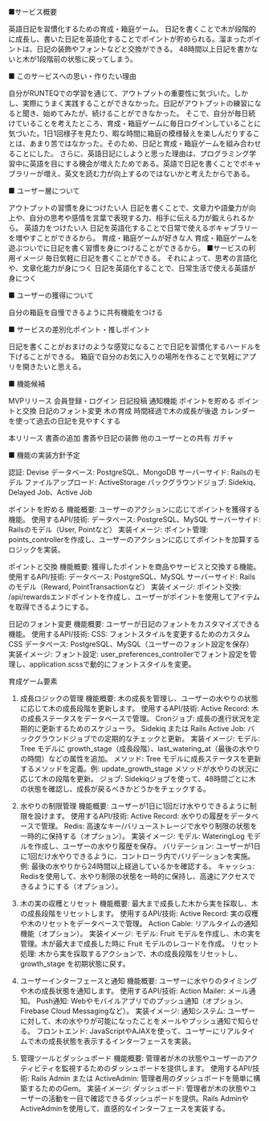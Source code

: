 ■サービス概要

英語日記を習慣化するための育成・箱庭ゲーム。
日記を書くことで木が段階的に成長し、書いた日記を英語化することでポイントが貯められる。溜まったポイントは、日記の装飾やフォントなどと交換ができる。
48時間以上日記を書かないと木が1段階前の状態に戻ってしまう。

■ このサービスへの思い・作りたい理由

自分がRUNTEQでの学習を通じて、アウトプットの重要性に気づいた。しかし、実際にうまく実践することができなかった。日記がアウトプットの練習になると聞き、始めてみたが、続けることができなかった。
そこで、自分が毎日続けていることを考えたところ、育成・箱庭ゲームに毎日ログインしていることに気づいた。1日1回様子を見たり、暇な時間に箱庭の模様替えを楽しんだりすることは、あまり苦ではなかった。そのため、日記と育成・箱庭ゲームを組み合わせることにした。
さらに、英語日記にしようと思った理由は、プログラミング学習中に英語を目にする機会が増えたためである。英語で日記を書くことでボキャブラリーが増え、英文を読む力が向上するのではないかと考えたからである。

■ ユーザー層について

アウトプットの習慣を身につけたい人
日記を書くことで、文章力や語彙力が向上や、自分の思考や感情を言葉で表現する力、相手に伝える力が鍛えられるから。
英語力をつけたい人
日記を英語化することで日常で使えるボキャブラリーを増やすことができるから。
育成・箱庭ゲームが好きな人
育成・箱庭ゲームを遊ぶついでに日記を書く習慣を身につけることができるから。
■サービスの利用イメージ
毎日気軽に日記を書くことができる。
それによって、思考の言語化や、文章化能力が身につく
日記を英語化することで、日常生活で使える英語が身につく

■ ユーザーの獲得について

自分の箱庭を自慢できるように共有機能をつける

■ サービスの差別化ポイント・推しポイント

日記を書くことがおまけのような感覚になることで日記を習慣化するハードルを下げることができる。
箱庭で自分のお気に入りの場所を作ることで気軽にアプリを開きたいと思える。

■ 機能候補

MVPリリース
  会員登録・ログイン
  日記投稿
  通知機能
  ポイントを貯める
  ポイントと交換
  日記のフォント変更
  木の育成
  時間経過で木の成長が後退
  カレンダーを使って過去の日記を見やすくする

本リリース
  書斎の追加
  書斎や日記の装飾
  他のユーザーとの共有
  ガチャ

■ 機能の実装方針予定

認証: Devise
データベース: PostgreSQL、MongoDB
サーバーサイド: Railsのモデル
ファイルアップロード: ActiveStorage
バックグラウンドジョブ: Sidekiq、Delayed Job、Active Job

ポイントを貯める
  機能概要: ユーザーのアクションに応じてポイントを獲得する機能。
  使用するAPI/技術:
    データベース: PostgreSQL、MySQL
    サーバーサイド: Railsのモデル（User, Pointなど）
  実装イメージ:
    ポイント管理: points_controllerを作成し、ユーザーのアクションに応じてポイントを加算するロジックを実装。

ポイントと交換
  機能概要: 獲得したポイントを商品やサービスと交換する機能。
  使用するAPI/技術:
    データベース: PostgreSQL、MySQL
    サーバーサイド: Railsのモデル（Reward, PointTransactionなど）
  実装イメージ:
    ポイント交換: /api/rewardsエンドポイントを作成し、ユーザーがポイントを使用してアイテムを取得できるようにする。

日記のフォント変更
  機能概要: ユーザーが日記のフォントをカスタマイズできる機能。
  使用するAPI/技術:
    CSS: フォントスタイルを変更するためのカスタムCSS
    データベース: PostgreSQL、MySQL（ユーザーのフォント設定を保存）
  実装イメージ:
    フォント設定: user_preferences_controllerでフォント設定を管理し、application.scssで動的にフォントスタイルを変更。

育成ゲーム要素
1. 成長ロジックの管理
  機能概要: 木の成長を管理し、ユーザーの水やりの状態に応じて木の成長段階を更新します。
  使用するAPI/技術:
    Active Record: 木の成長ステータスをデータベースで管理。
    Cronジョブ: 成長の進行状況を定期的に更新するためのスケジューラ。
    Sidekiq または Rails Active Job: バックグラウンドジョブでの定期的なチェックと更新。
  実装イメージ:
    モデル: Tree モデルに growth_stage（成長段階）、last_watering_at（最後の水やりの時間）などの属性を追加。
    メソッド: Tree モデルに成長ステータスを更新するメソッドを定義。例: update_growth_stage メソッドが水やりの状況に応じて木の段階を更新。
    ジョブ: Sidekiqジョブを使って、48時間ごとに木の状態を確認し、成長が戻るべきかどうかをチェックする。

2. 水やりの制限管理
  機能概要: ユーザーが1日に1回だけ水やりできるように制限を設けます。
  使用するAPI/技術:
    Active Record: 水やりの履歴をデータベースで管理。
    Redis: 高速なキー/バリューストレージで水やり制限の状態を一時的に保持する（オプション）。
  実装イメージ:
    モデル: WateringLog モデルを作成し、ユーザーの水やり履歴を保存。
    バリデーション: ユーザーが1日に1回だけ水やりできるように、コントローラ内でバリデーションを実施。例: 最後の水やりから24時間以上経過しているかを確認する。
    キャッシュ: Redisを使用して、水やり制限の状態を一時的に保持し、高速にアクセスできるようにする（オプション）。

3. 木の実の収穫とリセット
  機能概要: 最大まで成長した木から実を採取し、木の成長段階をリセットします。
  使用するAPI/技術:
    Active Record: 実の収穫や木のリセットをデータベースで管理。
    Action Cable: リアルタイムの通知機能（オプション）。
  実装イメージ:
    モデル: Fruit モデルを作成し、木の実を管理。木が最大まで成長した時に Fruit モデルのレコードを作成。
    リセット処理: 木から実を採取するアクションで、木の成長段階をリセットし、growth_stage を初期状態に戻す。

4. ユーザーインターフェースと通知
  機能概要: ユーザーに水やりのタイミングや木の成長状態を通知します。
  使用するAPI/技術:
    Action Mailer: メール通知。
    Push通知: Webやモバイルアプリでのプッシュ通知（オプション、Firebase Cloud Messagingなど）。
  実装イメージ:
    通知システム: ユーザーに対して、木の水やりが可能になったことをメールやプッシュ通知で知らせる。
    フロントエンド: JavaScriptやAJAXを使って、ユーザーにリアルタイムで木の成長状態を表示するインターフェースを実装。

5. 管理ツールとダッシュボード
  機能概要: 管理者が木の状態やユーザーのアクティビティを監視するためのダッシュボードを提供します。
  使用するAPI/技術:
    Rails Admin または ActiveAdmin: 管理者用のダッシュボードを簡単に構築するためのGem。
  実装イメージ:
    ダッシュボード: 管理者が木の状態やユーザーの活動を一目で確認できるダッシュボードを提供。Rails AdminやActiveAdminを使用して、直感的なインターフェースを実装する。